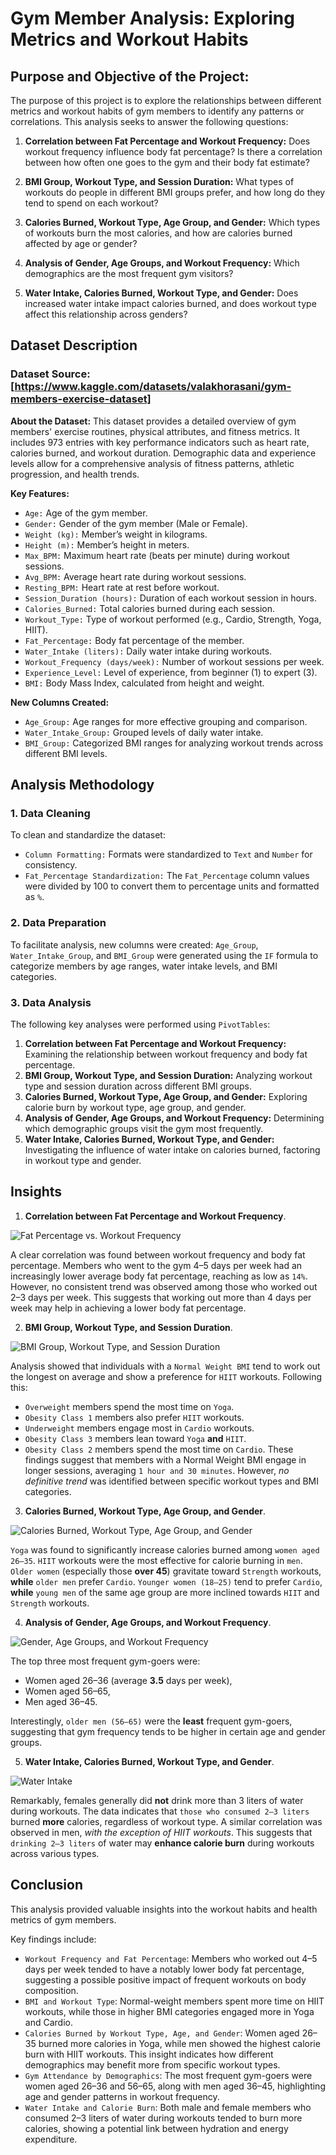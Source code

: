 # Gym Member Analysis: Exploring Metrics and Workout Habits
## Purpose and Objective of the Project:
The purpose of this project is to explore the relationships between different metrics and workout habits of gym members to identify any patterns or correlations. This analysis seeks to answer the following questions:

1. **Correlation between Fat Percentage and Workout Frequency:** Does workout frequency influence body fat percentage? Is there a correlation between how often one goes to the gym and their body fat estimate?

2. **BMI Group, Workout Type, and Session Duration:** What types of workouts do people in different BMI groups prefer, and how long do they tend to spend on each workout?

3. **Calories Burned, Workout Type, Age Group, and Gender:** Which types of workouts burn the most calories, and how are calories burned affected by age or gender?

4. **Analysis of Gender, Age Groups, and Workout Frequency:** Which demographics are the most frequent gym visitors?

5. **Water Intake, Calories Burned, Workout Type, and Gender:** Does increased water intake impact calories burned, and does workout type affect this relationship across genders?

## Dataset Description
### Dataset Source: [https://www.kaggle.com/datasets/valakhorasani/gym-members-exercise-dataset]
**About the Dataset:**
This dataset provides a detailed overview of gym members' exercise routines, physical attributes, and fitness metrics. It includes 973 entries with key performance indicators such as heart rate, calories burned, and workout duration. Demographic data and experience levels allow for a comprehensive analysis of fitness patterns, athletic progression, and health trends.

**Key Features:**

- `Age:` Age of the gym member.
- `Gender:` Gender of the gym member (Male or Female).
- `Weight (kg):` Member’s weight in kilograms.
- `Height (m):` Member’s height in meters.
- `Max_BPM:` Maximum heart rate (beats per minute) during workout sessions.
- `Avg_BPM:` Average heart rate during workout sessions.
- `Resting_BPM:` Heart rate at rest before workout.
- `Session_Duration (hours):` Duration of each workout session in hours.
- `Calories_Burned:` Total calories burned during each session.
- `Workout_Type:` Type of workout performed (e.g., Cardio, Strength, Yoga, HIIT).
- `Fat_Percentage:` Body fat percentage of the member.
- `Water_Intake (liters):` Daily water intake during workouts.
- `Workout_Frequency (days/week):` Number of workout sessions per week.
- `Experience_Level:` Level of experience, from beginner (1) to expert (3).
- `BMI:` Body Mass Index, calculated from height and weight.

**New Columns Created:**
- `Age_Group:` Age ranges for more effective grouping and comparison.
- `Water_Intake_Group:` Grouped levels of daily water intake.
- `BMI_Group:` Categorized BMI ranges for analyzing workout trends across different BMI levels.

## Analysis Methodology

### 1. Data Cleaning
To clean and standardize the dataset:

- `Column Formatting:` Formats were standardized to `Text` and `Number` for consistency.
- `Fat_Percentage Standardization:` The `Fat_Percentage` column values were divided by 100 to convert them to percentage units and formatted as `%`.
  
### 2. Data Preparation
To facilitate analysis, new columns were created:
`Age_Group`, `Water_Intake_Group`, and `BMI_Group` were generated using the `IF` formula to categorize members by age ranges, water intake levels, and BMI categories.

### 3. Data Analysis
The following key analyses were performed using `PivotTables`:

1. **Correlation between Fat Percentage and Workout Frequency:** Examining the relationship between workout frequency and body fat percentage.
2. **BMI Group, Workout Type, and Session Duration:** Analyzing workout type and session duration across different BMI groups.
3. **Calories Burned, Workout Type, Age Group, and Gender:** Exploring calorie burn by workout type, age group, and gender.
4. **Analysis of Gender, Age Groups, and Workout Frequency:** Determining which demographic groups visit the gym most frequently.
5. **Water Intake, Calories Burned, Workout Type, and Gender:** Investigating the influence of water intake on calories burned, factoring in workout type and gender.

## Insights
1. **Correlation between Fat Percentage and Workout Frequency**.

![Fat Percentage vs. Workout Frequency](https://github.com/AnnaYuKozak/data-projects/blob/main/Fat%25%26Freq.png?raw=true)

A clear correlation was found between workout frequency and body fat percentage. Members who went to the gym 4–5 days per week had an increasingly lower average body fat percentage, reaching as low as `14%`. However, no consistent trend was observed among those who worked out 2–3 days per week. This suggests that working out more than 4 days per week may help in achieving a lower body fat percentage.

2. **BMI Group, Workout Type, and Session Duration**.

![BMI Group, Workout Type, and Session Duration](https://github.com/AnnaYuKozak/data-projects/blob/main/Ses%26BMI.png?raw=true)


Analysis showed that individuals with a `Normal Weight BMI` tend to work out the longest on average and show a preference for `HIIT` workouts. Following this:

- `Overweight` members spend the most time on `Yoga`.
- `Obesity Class 1` members also prefer `HIIT` workouts.
- `Underweight` members engage most in `Cardio` workouts.
- `Obesity Class 3` members lean toward `Yoga` **and** `HIIT`.
- `Obesity Class 2` members spend the most time on `Cardio`.
These findings suggest that members with a Normal Weight BMI engage in longer sessions, averaging `1 hour and 30 minutes`. However, *no definitive trend* was identified between specific workout types and BMI categories.

3. **Calories Burned, Workout Type, Age Group, and Gender**.

![Calories Burned, Workout Type, Age Group, and Gender](https://github.com/AnnaYuKozak/data-projects/blob/main/Calories%26G.png?raw=true)


`Yoga` was found to significantly increase calories burned among `women aged 26–35`.
`HIIT` workouts were the most effective for calorie burning in `men`.
`Older women` (especially those **over 45**) gravitate toward `Strength` workouts, **while** `older men` prefer `Cardio`.
`Younger women (18–25)` tend to prefer `Cardio`, **while** `young men` of the same age group are more inclined towards `HIIT` and `Strength` workouts.

4. **Analysis of Gender, Age Groups, and Workout Frequency**.

![Gender, Age Groups, and Workout Frequency](https://github.com/AnnaYuKozak/data-projects/blob/main/G%26Freq.png?raw=true)


The top three most frequent gym-goers were:

- Women aged 26–36 (average **3.5** days per week),
- Women aged 56–65,
- Men aged 36–45.

Interestingly, `older men (56–65)` were the **least** frequent gym-goers, suggesting that gym frequency tends to be higher in certain age and gender groups.

5. **Water Intake, Calories Burned, Workout Type, and Gender**.

![Water Intake](https://github.com/AnnaYuKozak/data-projects/blob/main/Water.png?raw=true)


Remarkably, females generally did **not** drink more than 3 liters of water during workouts. The data indicates that `those who consumed 2–3 liters` burned **more** calories, regardless of workout type. A similar correlation was observed in men, *with the exception of HIIT workouts*. This suggests that `drinking 2–3 liters` of water may **enhance calorie burn** during workouts across various types.

## Conclusion
This analysis provided valuable insights into the workout habits and health metrics of gym members. 

Key findings include:
- `Workout Frequency and Fat Percentage`: Members who worked out 4–5 days per week tended to have a notably lower body fat percentage, suggesting a possible positive impact of frequent workouts on body composition.
- `BMI and Workout Type`: Normal-weight members spent more time on HIIT workouts, while those in higher BMI categories engaged more in Yoga and Cardio.
- `Calories Burned by Workout Type, Age, and Gender`: Women aged 26–35 burned more calories in Yoga, while men showed the highest calorie burn with HIIT workouts. This insight indicates how different demographics may benefit more from specific workout types.
- `Gym Attendance by Demographics`: The most frequent gym-goers were women aged 26–36 and 56–65, along with men aged 36–45, highlighting age and gender patterns in workout frequency.
- `Water Intake and Calorie Burn`: Both male and female members who consumed 2–3 liters of water during workouts tended to burn more calories, showing a potential link between hydration and energy expenditure.

